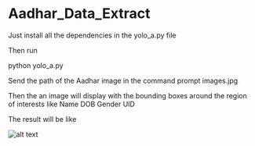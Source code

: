 # Aadhar_Data_Extract

Just install all the dependencies in the yolo_a.py file

Then run 

python yolo_a.py

Send the path of the Aadhar image in the command prompt 
images.jpg

Then the an image will display with the bounding boxes around the region of interests like 
  Name
  DOB
  Gender
  UID

The result will be like 

![alt text](https://github.com/Nathandrake229/Aadhar_Data_Extract/blob/master/image.jpg_.jpg.jpg?raw=true)
